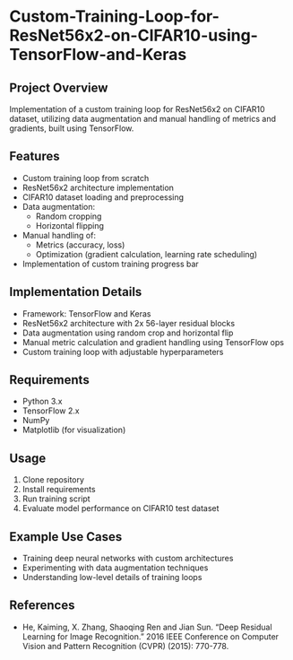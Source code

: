 # Custom-Training-Loop-for-ResNet56x2-on-CIFAR10-using-TensorFlow-and-Keras

## Project Overview

Implementation of a custom training loop for ResNet56x2 on CIFAR10 dataset, utilizing data augmentation and manual handling of metrics and gradients, built using TensorFlow.

## Features

- Custom training loop from scratch
- ResNet56x2 architecture implementation
- CIFAR10 dataset loading and preprocessing
- Data augmentation:
    - Random cropping
    - Horizontal flipping
- Manual handling of:
    - Metrics (accuracy, loss)
    - Optimization (gradient calculation, learning rate scheduling)
- Implementation of custom training progress bar

## Implementation Details

- Framework: TensorFlow and Keras
- ResNet56x2 architecture with 2x 56-layer residual blocks
- Data augmentation using random crop and horizontal flip
- Manual metric calculation and gradient handling using TensorFlow ops
- Custom training loop with adjustable hyperparameters

## Requirements

- Python 3.x
- TensorFlow 2.x
- NumPy
- Matplotlib (for visualization)

## Usage

1. Clone repository
2. Install requirements
3. Run training script
4. Evaluate model performance on CIFAR10 test dataset

## Example Use Cases

- Training deep neural networks with custom architectures
- Experimenting with data augmentation techniques
- Understanding low-level details of training loops

## References

- He, Kaiming, X. Zhang, Shaoqing Ren and Jian Sun. “Deep Residual Learning for Image Recognition.” 2016 IEEE Conference on Computer Vision and Pattern Recognition (CVPR) (2015): 770-778.
